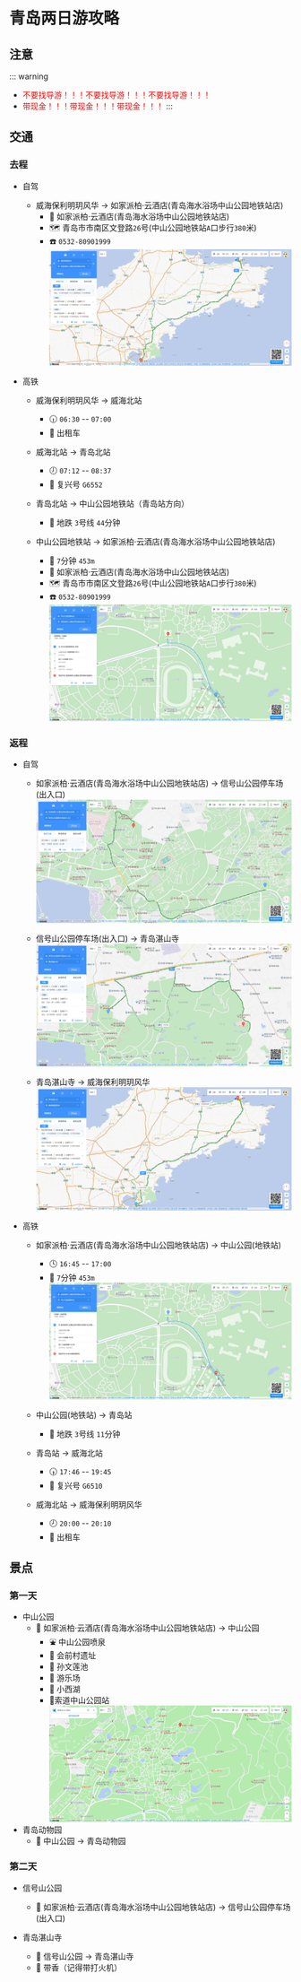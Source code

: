 # 青岛两日游攻略

## 注意

::: warning

- <font color=red>不要找导游！！！不要找导游！！！不要找导游！！！</font>
- <font color=red>带现金！！！带现金！！！带现金！！！</font>
  :::

## 交通

### 去程

- 自驾
    - 威海保利明玥风华 → 如家派柏·云酒店(青岛海水浴场中山公园地铁站店)
        - :hotel: 如家派柏·云酒店(青岛海水浴场中山公园地铁站店)
        - :world_map: 青岛市市南区文登路`26`号(中山公园地铁站`A`口步行`380`米)
        - :phone: `0532-80901999`
          ![](37d4d63840eae18a5e7f7b38fb1254c7.jpg)

- 高铁
    - 威海保利明玥风华 → 威海北站
        - :clock630: `06:30` -- `07:00`
        - :taxi: 出租车

    - 威海北站 → 青岛北站
        - :clock7: `07:12` -- `08:37`
        - :bullettrain_front: 复兴号 `G6552`

    - 青岛北站 → 中山公园地铁站（青岛站方向）
        - :monorail: 地跌 `3`号线 `44`分钟

    - 中山公园地铁站 → 如家派柏·云酒店(青岛海水浴场中山公园地铁站店)
        - :walking: `7`分钟 `453m`
        - :hotel: 如家派柏·云酒店(青岛海水浴场中山公园地铁站店)
        - :world_map: 青岛市市南区文登路`26`号(中山公园地铁站`A`口步行`380`米)
        - :phone: `0532-80901999`
          ![](678078bfe4d3cd0d25ea3fe19b7a681b.jpg)

### 返程

- 自驾
    - 如家派柏·云酒店(青岛海水浴场中山公园地铁站店) → 信号山公园停车场(出入口)
      ![](fbc7217c1ee65dc74a8311051a9a9f58.jpg)

    - 信号山公园停车场(出入口) → 青岛湛山寺
      ![](57ae0d47ce70b67eff11096bbad62e44.jpg)

    - 青岛湛山寺 → 威海保利明玥风华
      ![](f09303cd07828a45e356c72550cb43ca.jpg)
- 高铁
    - 如家派柏·云酒店(青岛海水浴场中山公园地铁站店) → 中山公园(地铁站)
        - :clock4: `16:45` -- `17:00`
        - :walking: `7`分钟 `453m`
          ![](3e8d9651d9a9e8b73bec25deb98853ee.jpg)

    - 中山公园(地铁站) → 青岛站
        - :monorail: 地跌 `3`号线 `11`分钟

    - 青岛站 → 威海北站
        - :clock530: `17:46` -- `19:45`
        - :bullettrain_front: 复兴号 `G6510`

    - 威海北站 → 威海保利明玥风华
        - :clock8: `20:00` -- `20:10`
        - :taxi: 出租车

## 景点
### 第一天
- 中山公园
  - :walking: 如家派柏·云酒店(青岛海水浴场中山公园地铁站店) → 中山公园
    - :fountain: 中山公园喷泉
    - :triangular_flag_on_post: 会前村遗址
    - :triangular_flag_on_post: 孙文莲池
    - :ferris_wheel: 游乐场
    - :triangular_flag_on_post: 小西湖
    - :aerial_tramway:索道中山公园站
    ![](4db67fd766c3641c960721ff99382907.jpg)
- 青岛动物园
  - :walking: 中山公园 → 青岛动物园

### 第二天
- 信号山公园
  - :car: 如家派柏·云酒店(青岛海水浴场中山公园地铁站店) → 信号山公园停车场(出入口)

- 青岛湛山寺
  - :car: 信号山公园 → 青岛湛山寺
  - :triangular_flag_on_post: 带香（记得带打火机）